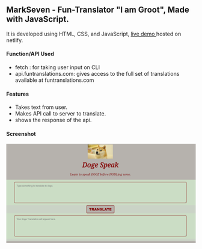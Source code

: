 ## MarkSeven - Fun-Translator "I am Groot", Made with JavaScript.
   
   
It is developed using HTML, CSS, and JavaScript, [live demo ](https://imgroott.netlify.app/) hosted on netlify.

#### Function/API Used
- fetch : for taking user input on CLI
- api.funtranslations.com: gives access to the full set of translations available at funtranslations.com

#### Features 
- Takes text from user.
- Makes API call to server to translate.
- shows the response of the api.

#### Screenshot
![screenshot](snapshot.PNG)
